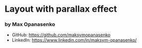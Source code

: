 # Layout with parallax effect

### by Max Opanasenko

- GitHub: https://github.com/maksymopanasenko
- LinkedIn: https://www.linkedin.com/in/maksym-opanasenko/